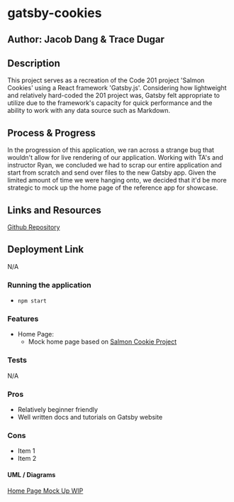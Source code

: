 # gatsby-cookies

## Author: Jacob Dang & Trace Dugar

## Description
This project serves as a recreation of the Code 201 project 'Salmon Cookies' using a React framework 'Gatsby.js'. Considering how lightweight and relatively hard-coded the 201 project was, Gatsby felt appropriate to utilize due to the framework's capacity for quick performance and the ability to work with any data source such as Markdown.

## Process & Progress
In the progression of this application, we ran across a strange bug that wouldn't allow for live rendering of our application. Working with TA's and instructor Ryan, we concluded we had to scrap our entire application and start from scratch and send over files to the new Gatsby app. Given the limited amount of time we were hanging onto, we decided that it'd be more strategic to mock up the home page of the reference app for showcase.


## Links and Resources
 [Github Repository]()

## Deployment Link
N/A

### Running the application
- `npm start`

### Features
- Home Page:
    - Mock home page based on [Salmon Cookie Project](https://tracedugar.github.io/cookie-stand/)

### Tests
N/A

### Pros
- Relatively beginner friendly
- Well written docs and tutorials on Gatsby website

### Cons
- Item 1
- Item 2

#### UML / Diagrams
[Home Page Mock Up WIP](/src/images/mock.png)